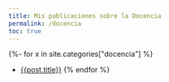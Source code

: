 ```yaml
---
title: Mis publicaciones sobre la Docencia
permalink: /docencia
toc: true
---
```


 {%- for x in site.categories["docencia"]  %}
* [{{post.title}}]({{post.url}})
 {% endfor %}



